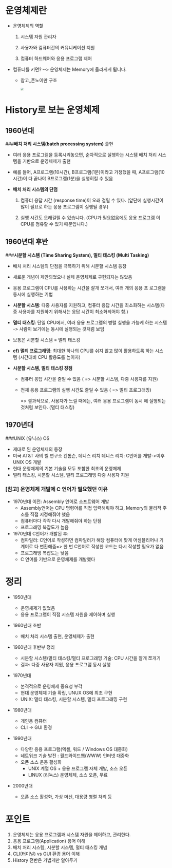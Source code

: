 # 운영체제란

* 운영체제의 역할

  1) 시스템 자원 관리자

  2) 사용자와 컴퓨터간의 커뮤니케이션 지원

  3) 컴퓨터 하드웨어와 응용 프로그램 제어

* 컴퓨터를 키면? ‑‑> 운영체제는 Memory에 올라게게 됩니다.

  * 참고_폰노이만 구조

    <img src="C:\Users\haeri\Desktop\development\TIL\computer_science\images\폰노이만 구조.JPG" style="zoom:50%;" />

# History로 보는 운영체제

## 1960년대

###**배치 처리 시스템(batch processing system)** 출현 

* 여러 응용 프로그램을 등록시켜놓으면, 순차적으로 실행하는 시스템 배치 처리 시스템을 기반으로 운영체제가 출현

* 예를 들어, A프로그램(10시간), B프로그램(1분)이라고 가정했을 때, A프로그램(10시간)이 다 끝나야 B프로그램(1분)을 실행히킬 수 있음

* **배치 처리 시스템의 단점**

  1) 컴퓨터 응답 시간 (response time)이 오래 걸릴 수 있다. (앞단에 실행시간이 많이 필요로 하는 응용 프로그램이 실행될 경우)

  2) 실행 시간도 오래걸릴 수 있습니다. (CPU가 필요없음에도 응용 프로그램 이 CPU를 점유할 수 있기 때문입니다.)

## 1960년대 후반

###**시분할 시스템 (Time Sharing System), 멀티 태스킹 (Multi Tasking)**

* 배치 처리 시스템의 단점을 극복하기 위해 시분할 시스템 등장
* 새로운 개념이 제안되었으나 실제 운영체제로 구현되지는 않았음
* 응용 프로그램이 CPU를 사용하는 시간을 잘개 쪼개서, 여러 개의 응용 프 로그램을 동시에 실행하는 기법
* **시분할 시스템**: 다중 사용자를 지원하고, 컴퓨터 응답 시간을 최소화하는 시스템(다중 사용자를 지원하기 위해서는 응답 시간이 최소화되어야 함.)

* **멀티 태스킹**: 단일 CPU에서, 여러 응용 프로그램의 병렬 실행을 가능케 하는 시스템 -> 사람이 보기에는 동시에 실행되는 것처럼 보임

* 보통은 시분할 시스템 = 멀티 태스킹

* **cf) 멀티 프로그래밍**: 최대한 하나의 CPU를 쉬지 않고 많이 활용하도록 하는 시스템 (시간대비 CPU 활용도를 높이자)

* **시분할 시스템, 멀티 태스킹 장점**

  * 컴퓨터 응답 시간을 줄일 수 있음 ( => 시분할 시스템, 다중 사용자를 지원)

  * 전체 응용 프로그램의 실행 시간도 줄일 수 있음 ( => 멀티 프로그래밍)

    => 결과적으로, 사용자가 느낄 때에는, 여러 응용 프로그램이 동시 에 실행되는 것처럼 보인다. (멀티 태스킹)

## 1970년대

###UNIX (유닉스) OS

* 제대로 된 운영체제의 등장
* 미국 AT&T 사의 벨 연구소 켄톰슨, 데니스 리치 데니스 리치: C언어를 개발->이후 UNIX OS 개발
* 현대 운영체제의 기본 기술을 모두 포함한 최초의 운영체제
* 멀티 태스킹, 시분할 시스템, 멀티 프로그래밍 다중 사용자 지원



### [참고] 운영체제 개발에 C 언어가 필요했던 이유

* 1970년대 이전: Assembly 언어로 소프트웨어 개발
  * Assembly언어는 CPU 명령어를 직접 입력해줘야 하고, Memory의 물리적 주소를 직접 지정해줘야 했음
  * 컴퓨터마다 각각 다시 개발해줘야 하는 단점
  * 프로그래밍 복잡도가 높음
* 1970년대 C언어가 개발된 후: 
  * 컴파일러: C언어로 작성하면 컴파일러가 해당 컴퓨터에 맞게 어셈블리어나 기계어로 다 변환해줌=> 한 번 C언어로 작성한 코드는 다시 작성할 필요가 없음
  * 프로그래밍 복잡도는 낮음
  * C 언어를 기반으로 운영체제를 개발했다



# 정리

* 1950년대
  * 운영체제가 없었음
  * 응용 프로그램이 직접 시스템 자원을 제어하며 실행
* 1960년대 초반
  * 배치 처리 시스템 출현, 운영체제가 출현
* 1960년대 후반부 정리
  * 시분할 시스템/멀티 태스킹/멀티 프로그래밍 기술: CPU 시간을 잘개 쪼개기
  * 결과: 다중 사용자 지원, 응용 프로그램 동시 실행
* 1970년대
  * 본격적으로 운영체제 중요성 부각
  * 현대 운영체제 기술 확립, UNUX OS에 최초 구현
  * UNIX: 멀티 태스킹, 시분할 시스템, 멀티 프로그래밍 구현
* 1980년대
  * 개인용 컴퓨터
  * CLI -> GUI 환경
* 1990년대
  * 다양한 응용 프로그램(엑셀, 워드 / Windows OS 대중화)
  * 네트워크 기술 발전 : 월드와이드웹(WWW) 인터넷 대중화
  * 오픈 소스 운동 활성화
    * UNIX 계열 OS + 응용 프로그램 자체 개발, 소스 오픈
    * LINUX (리눅스) 운영체제, 소스 오픈, 무료

* 2000년대
  * 오픈 소스 활성화, 가상 머신, 대용량 병렬 처리 등



# 포인트

1. 운영체제는 응용 프로그램과 시스템 자원을 제어하고, 관리한다.
2. 응용 프로그램(Application) 용어 이해
3. 배치 처리 시스템, 시분할 시스템, 멀티 태스킹 개념 
4. CLI(터미널) vs GUI 환경 용어 이해 
5. History 전반은 가볍게만 알아두기